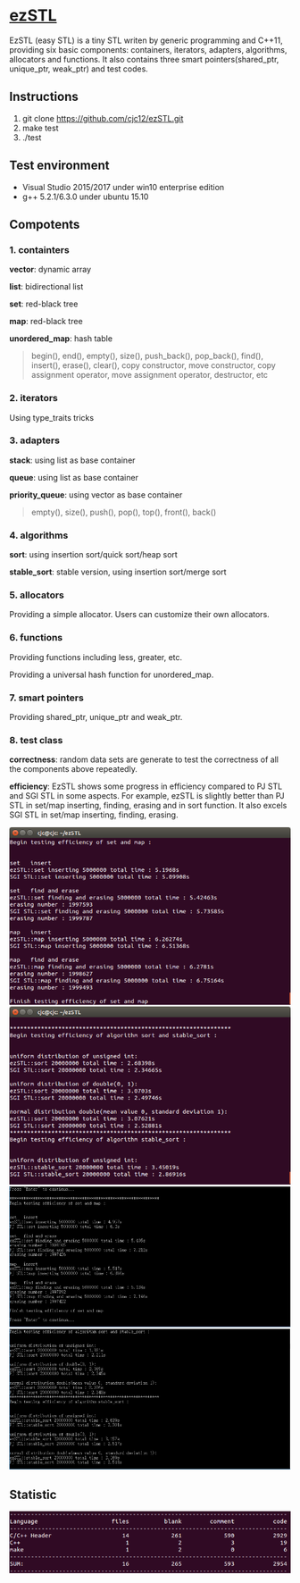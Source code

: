 # [ezSTL](https://github.com/cjc12/ezSTL)
EzSTL (easy STL) is a tiny STL writen by generic programming and C++11, providing six basic components: containers,  iterators, adapters, algorithms, allocators and functions. It also contains three smart pointers(shared_ptr, unique_ptr, weak_ptr) and test codes.
## Instructions
 1. git clone https://github.com/cjc12/ezSTL.git
 2. make test
 3. ./test
## Test environment
 - Visual Studio 2015/2017 under win10 enterprise edition
 - g++ 5.2.1/6.3.0 under ubuntu 15.10
## Compotents
 ### 1. containters
 **vector**: dynamic array
 
**list**: bidirectional list

**set**: red-black tree

**map**: red-black tree

**unordered_map**: hash table
> begin(), end(), empty(), size(), push_back(), pop_back(), find(), insert(), erase(), clear(), copy constructor, move constructor, copy assignment operator, move assignment operator, destructor, etc
### 2. iterators
Using type_traits tricks
### 3. adapters
**stack**: using list as base container

**queue**: using list as base container

**priority_queue**: using vector as base container
> empty(), size(), push(), pop(), top(), front(), back()
 ### 4. algorithms
**sort**: using insertion sort/quick sort/heap sort

**stable_sort**: stable version, using insertion sort/merge sort
 ### 5. allocators
Providing a simple allocator. Users can customize their own allocators.
 ### 6. functions
Providing functions including less, greater, etc.

Providing a universal hash function for unordered_map.
 ### 7. smart pointers
Providing shared_ptr, unique_ptr and weak_ptr.
 ### 8. test class
**correctness**:
random data sets are generate to test the correctness of all the components above repeatedly.

**efficiency**:
EzSTL shows some progress in efficiency compared to PJ STL and SGI STL in some aspects. For example, ezSTL is slightly better than PJ STL in set/map inserting, finding, erasing and in sort function. It also excels SGI STL in  set/map inserting, finding, erasing.

![rbtree compared with SGI STL](https://github.com/cjc12/ezSTL/blob/master/png/rbtree.png)
![sort compared with SGI STL](https://github.com/cjc12/ezSTL/blob/master/png/sort.png)
![rbtree compared with PJ STL](https://github.com/cjc12/ezSTL/blob/master/png/rbtree_pj.png)
![sort compared with PJ STL](https://github.com/cjc12/ezSTL/blob/master/png/sort_pj.png)
## Statistic
![statistic](https://github.com/cjc12/ezSTL/blob/master/png/statistic.png)

